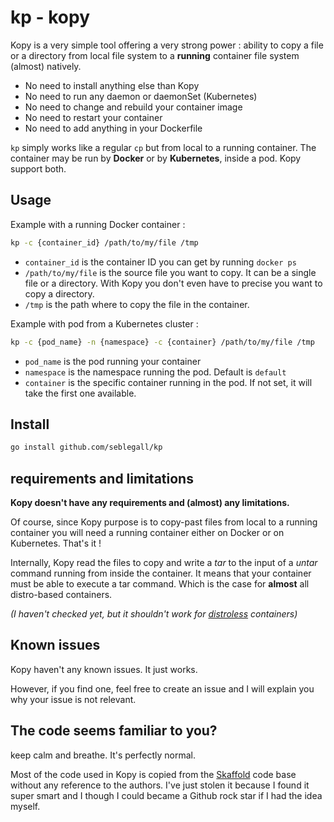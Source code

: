 # kp - kopy

Kopy is a very simple tool offering a very strong power : ability to copy a file
or a directory from local file system to a **running** container file system (almost) natively.

* No need to install anything else than Kopy
* No need to run any daemon or daemonSet (Kubernetes)
* No need to change and rebuild your container image
* No need to restart your container
* No need to add anything in your Dockerfile

`kp` simply works like a regular `cp` but from local to a running container.
The container may be run by **Docker** or by **Kubernetes**, inside a pod. Kopy support both.

## Usage

Example with a running Docker container :

```bash
kp -c {container_id} /path/to/my/file /tmp
``` 

* `container_id` is the container ID you can get by running `docker ps`
* `/path/to/my/file` is the source file you want to copy. It can be a single file
or a directory. With Kopy you don't even have to precise you want to copy a directory.
* `/tmp` is the path where to copy the file in the container. 

Example with pod from a Kubernetes cluster :

````bash
kp -c {pod_name} -n {namespace} -c {container} /path/to/my/file /tmp 
````

* `pod_name` is the pod running your container
* `namespace` is the namespace running the pod. Default is `default`
* `container` is the specific container running in the pod.
If not set, it will take the first one available.

## Install

````bash
go install github.com/seblegall/kp
````


## requirements and limitations

**Kopy doesn't have any requirements and (almost) any limitations.**

Of course, since Kopy purpose is to copy-past files from local to a running
container you will need a running container either on Docker or on Kubernetes. That's it !

Internally, Kopy read the files to copy and write a *tar* to the input of a *untar*
command running from inside the container. It means that your container must be able to
execute a tar command. Which is the case for **almost** all distro-based containers.

*(I haven't checked yet, but it shouldn't work for [distroless](https://github.com/GoogleContainerTools/distroless) containers)*


## Known issues

Kopy haven't any known issues. It just works.

However, if you find one, feel free to create an issue and
I will explain you why your issue is not relevant.

## The code seems familiar to you?

keep calm and breathe. It's perfectly normal.

Most of the code used in Kopy is copied from the [Skaffold](https://github.com/GoogleContainerTools/skaffold)
code base without any reference to the authors. I've just stolen it because I found it super smart and
I though I could became a Github rock star if I had the idea myself.